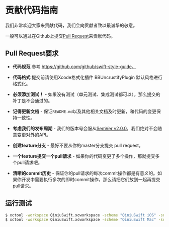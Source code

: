 # 贡献代码指南

我们非常欢迎大家来贡献代码，我们会向贡献者致以最诚挚的敬意。

一般可以通过在Github上提交[Pull Request](https://github.com/qiniu/swift-sdk)来贡献代码。

## Pull Request要求

- **代码规范** 参考 https://github.com/github/swift-style-guide。

- **代码格式** 提交前请使用Xcode格式化插件 BBUncrustifyPlugin 默认风格进行格式化。

- **必须添加测试！** - 如果没有测试（单元测试、集成测试都可以），那么提交的补丁是不会通过的。

- **记得更新文档** - 保证`README.md`以及其他相关文档及时更新，和代码的变更保持一致性。

- **考虑我们的发布周期** - 我们的版本号会服从[SemVer v2.0.0](http://semver.org/)，我们绝对不会随意变更对外的API。

- **创建feature分支** - 最好不要从你的master分支提交 pull request。

- **一个feature提交一个pull请求** - 如果你的代码变更了多个操作，那就提交多个pull请求吧。

- **清晰的commit历史** - 保证你的pull请求的每次commit操作都是有意义的。如果你开发中需要执行多次的即时commit操作，那么请把它们放到一起再提交pull请求。

## 运行测试

``` bash
$ xctool -workspace QiniuSwift.xcworkspace -scheme "QiniuSwift iOS" -sdk iphonesimulator -configuration Release test -test-sdk iphonesimulator7.0 -freshInstall -freshSimulator
$ xctool -workspace QiniuSwift.xcworkspace -scheme "QiniuSwift Mac" -sdk macosx -configuration Release test -test-sdk macosx

```
